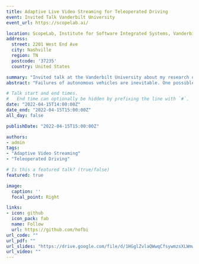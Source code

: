 ```yaml
---
title: Adaptive Live Video Streaming for Teleoperated Driving
event: Invited Talk Vanderbilt University
event_url: https://scopelab.ai/

location: ScopeLab, Institute for Software Integrated Systems, Vanderbilt University
address:
  street: 2201 West End Ave
  city: Nashville
  region: TN
  postcode: '37235'
  country: United States

summary: "Invited talk at the Vanderbilt University about my research on adaptive video streaming for teleoperated driving"
abstract: "Failures of autonomous vehicles are inevitable. One possible solution to cope with these failures is teleoperated driving, where a human operator controls the vehicle from a remote environment. In this talk, we present adaptive video streaming for teleoperated driving, which provides the operator with the best possible situation awareness when controlling the vehicle from remote. For this, we designed a teledriving framework for the adaptation of individual camera views based on the current traffic situation. Additionally, we developed a preprocessing filter concept that allows for individual rate/quality adaptation while considering the hardware limitations of autonomous vehicles."

# Talk start and end times.
#   End time can optionally be hidden by prefixing the line with `#`.
date: "2022-04-15T14:00:00Z"
date_end: "2022-04-15T15:00:00Z"
all_day: false

publishDate: "2022-04-15T15:00:00Z"

authors:
- admin
tags:
- "Adaptive Video Streaming"
- "Teleoperated Driving"

# Is this a featured talk? (true/false)
featured: true

image:
  caption: ''
  focal_point: Right

links:
- icon: github
  icon_pack: fab
  name: Follow
  url: https://github.com/hofbi
url_code: ""
url_pdf: ""
url_slides: "https://drive.google.com/file/d/1HGglZvlaQWwqCfsywmzsXLWmwrJL1BR9/view"
url_video: ""
---
```

